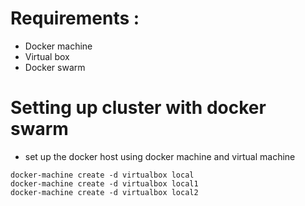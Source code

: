 # Requirements :
- Docker machine
- Virtual box
- Docker swarm

# Setting up cluster with docker swarm
- set up the docker host using docker machine and virtual machine
```
docker-machine create -d virtualbox local
docker-machine create -d virtualbox local1
docker-machine create -d virtualbox local2
```


